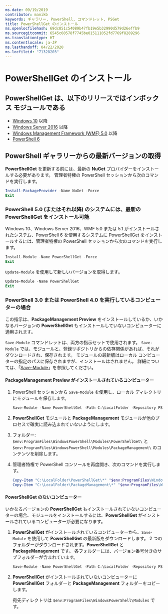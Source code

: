 ```yaml
---
ms.date: 09/19/2019
contributor: manikb
keywords: ギャラリー, PowerShell, コマンドレット, PSGet
title: PowerShellGet のインストール
ms.openlocfilehash: 69dc851c54089b47fb19e5b32990d579d26effb9
ms.sourcegitcommit: 6545c60578f7745be015111052fd7769f8289296
ms.translationtype: HT
ms.contentlocale: ja-JP
ms.lasthandoff: 04/22/2020
ms.locfileid: "71328203"
---
```

# <a name="installing-powershellget"></a>PowerShellGet のインストール

## <a name="powershellget-is-an-in-box-module-in-the-following-releases"></a>PowerShellGet は、以下のリリースではインボックス モジュールである

- [Windows 10](https://www.microsoft.com/windows) 以降
- [Windows Server 2016](/windows-server/windows-server) 以降
- [Windows Management Framework (WMF) 5.0](https://www.microsoft.com/download/details.aspx?id=50395) 以降
- [PowerShell 6](https://github.com/PowerShell/PowerShell/releases)

## <a name="get-the-latest-version-from-powershell-gallery"></a>PowerShell ギャラリーからの最新バージョンの取得

**PowerShellGet** を更新する前には、最新の **NuGet** プロバイダーをインストールする必要があります。 管理者特権の PowerShell セッションから次のコマンドを実行します。

```powershell
Install-PackageProvider -Name NuGet -Force
Exit
```

### <a name="for-systems-with-powershell-50-or-newer-you-can-install-the-latest-powershellget"></a>PowerShell 5.0 (またはそれ以降) のシステムには、最新の PowerShellGet をインストール可能

Windows 10、Windows Server 2016、WMF 5.0 または 5.1 がインストールされたシステム、PowerShell 6 を使用するシステムに PowerShellGet をインストールするには、管理者特権の PowerShell セッションから次のコマンドを実行します。

```powershell
Install-Module -Name PowerShellGet -Force
Exit
```

`Update-Module` を使用して新しいバージョンを取得します。

```powershell
Update-Module -Name PowerShellGet
Exit
```

### <a name="for-computers-running-powershell-30-or-powershell-40"></a>PowerShell 3.0 または PowerShell 4.0 を実行しているコンピューターの場合

この指示は、**PackageManagement Preview** をインストールしているか、いかなるバージョンの **PowerShellGet** もインストールしていないコンピューターに適用されます。

`Save-Module` コマンドレットは、両方の指示セットで使用されます。 `Save-Module` では、モジュールと、登録リポジトリからの依存関係があれば、それがダウンロードされ、保存されます。 モジュールの最新版はローカル コンピューターの指定のパスに保存されますが、インストールはされません。 詳細については、「[Save-Module](/powershell/module/PowershellGet/Save-Module)」を参照してください。

#### <a name="computers-with-the-packagemanagement-preview-installed"></a>PackageManagement Preview がインストールされているコンピューター

1. PowerShell セッションから `Save-Module` を使用し、ローカル ディレクトリにモジュールを保存します。

   ```powershell
   Save-Module -Name PowerShellGet -Path C:\LocalFolder -Repository PSGallery
   ```

1. **PowerShellGet** モジュールと **PackageManagement** モジュールが他のプロセスで確実に読み込まれていないようにします。
1. フォルダー: `$env:ProgramFiles\WindowsPowerShell\Modules\PowerShellGet\` と `$env:ProgramFiles\WindowsPowerShell\Modules\PackageManagement\` のコンテンツを削除します。
1. 管理者特権で PowerShell コンソールを再度開き、次のコマンドを実行します。

   ```powershell
   Copy-Item "C:\LocalFolder\PowerShellGet\*" "$env:ProgramFiles\WindowsPowerShell\Modules\PowerShellGet\" -Recurse -Force
   Copy-Item "C:\LocalFolder\PackageManagement\*" "$env:ProgramFiles\WindowsPowerShell\Modules\PackageManagement\" -Recurse -Force
   ```

#### <a name="computers-without-powershellget"></a>PowerShellGet のないコンピューター

いかなるバージョンの **PowerShellGet** もインストールされていないコンピューターの場合、モジュールをインストールするには、**PowerShellGet** がインストールされているコンピューターが必要になります。

1. **PowerShellGet** がインストールされているコンピューターから、`Save-Module` を使用して **PowerShellGet** の最新版をダウンロードします。 2 つのフォルダーがダウンロードされます。**PowerShellGet** と **PackageManagement** です。 各フォルダーには、バージョン番号付きのサブフォルダーが含まれています。

   ```powershell
   Save-Module -Name PowerShellGet -Path C:\LocalFolder -Repository PSGallery
   ```

1. **PowerShellGet** がインストールされていないコンピューターに **PowerShellGet** フォルダーと **PackageManagement** フォルダーをコピーします。

   宛先ディレクトリは `$env:ProgramFiles\WindowsPowerShell\Modules` です。
